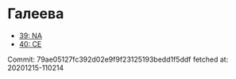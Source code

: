 # Галеева
- [39: NA](39.md)
- [40: CE](40.md)

Commit: 79ae05127fc392d02e9f9f23125193bedd1f5ddf
 fetched at: 20201215-110214
